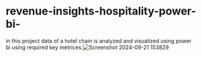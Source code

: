 # revenue-insights-hospitality-power-bi-
in this project data of a hotel chain is analyzed  and visualized using power bi using required key metrices 
![Screenshot 2024-09-21 153829](https://github.com/user-attachments/assets/edc7299f-0245-4d3d-840b-c198e1b1f3d9)
